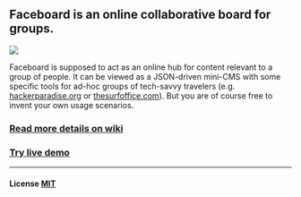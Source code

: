 ## Faceboard is an online collaborative board for groups.

<a href="http://fb.binaryage.com"><img src="https://dl.dropboxusercontent.com/u/559047/faceboard-intro.png" style="max-width:900px"></a>

Faceboard is supposed to act as an online hub for content relevant to a group of people. It can be viewed as a JSON-driven mini-CMS with some specific tools for ad-hoc groups of tech-savvy travelers (e.g. [hackerparadise.org](http://hackerparadise.org) or [thesurfoffice.com](http://thesurfoffice.com)). But you are of course free to invent your own usage scenarios.

### [Read more details on wiki](https://github.com/darwin/faceboard/wiki)

### [Try live demo](http://fb.binaryage.com)

---

#### License [MIT](http://opensource.org/licenses/MIT)